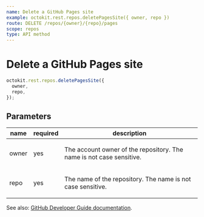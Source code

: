 ```yaml
---
name: Delete a GitHub Pages site
example: octokit.rest.repos.deletePagesSite({ owner, repo })
route: DELETE /repos/{owner}/{repo}/pages
scope: repos
type: API method
---
```


# Delete a GitHub Pages site

```js
octokit.rest.repos.deletePagesSite({
  owner,
  repo,
});
```

## Parameters

<table>
  <thead>
    <tr>
      <th>name</th>
      <th>required</th>
      <th>description</th>
    </tr>
  </thead>
  <tbody>
    <tr><td>owner</td><td>yes</td><td>

The account owner of the repository. The name is not case sensitive.

</td></tr>
<tr><td>repo</td><td>yes</td><td>

The name of the repository. The name is not case sensitive.

</td></tr>
  </tbody>
</table>

See also: [GitHub Developer Guide documentation](https://docs.github.com/rest/reference/repos#delete-a-github-pages-site).
